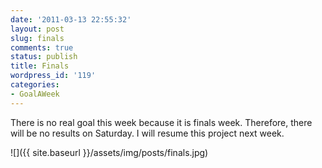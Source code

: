 ```yaml
---
date: '2011-03-13 22:55:32'
layout: post
slug: finals
comments: true
status: publish
title: Finals
wordpress_id: '119'
categories:
- GoalAWeek
---
```


There is no real goal this week because it is finals week. Therefore, there will be no results on Saturday. I will resume this project next week.



![]({{ site.baseurl }}/assets/img/posts/finals.jpg)